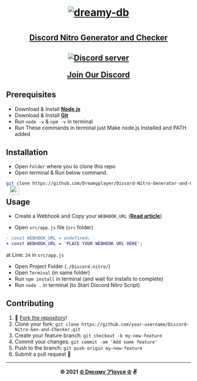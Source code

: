 <h1 align="center">
	<a href="https://dreamyplayer.gitbook.io/dreamy-db/">
  <img src="https://cdn.discordapp.com/attachments/851533693657808926/856106084787290132/p1_2959756_03e1f525_prev_ui.png" alt="dreamy-db"/>
</a><h1>

<h2 align="center"><u>Discord Nitro Generator and Checker
</u><h2>

<p align='center'>
    <a href="https://discord.gg/CNAJfbs5dn"><img src="https://img.shields.io/discord/849280500421492736?color=5865F2&logo=discord&logoColor=white" alt="Discord server" /></a>
</p>

<a title='Dreamy - Imagine a Database' href="https://discord.gg/CNAJfbs5dn"><center>Join Our Discord<img src="https://image.flaticon.com/icons/png/512/3845/3845880.png"
  width="25"
  height="25"
  style="position:absolute;left: 238px;top:577px;"></center></a>

## Prerequisites

- Download & Install [**Node.js**](https://nodejs.org/en/ 'nodejs')
- Download & Install [**Git**](https://git-scm.com/)
- Run `node -v` & `npm -v` in terminal
- Run These commands in terminal just Make node.js Installed and PATH added

## Installation
- Open `Folder` where you to clone this repo
- Open terminal & Run below command.	
	
```bash
git clone https://github.com/Dreamyplayer/Discord-Nitro-Generator-and-Checker.git
```

## Usage

- Create a Webhook and Copy your `WEBHOOK_URL` ([**Read article**](https://support.discord.com/hc/en-us/articles/228383668-Intro-to-Webhooks))

- Open `src/app.js` file (`src` folder)

```diff
- const WEBHOOK_URL = undefined;
+ const WEBHOOK_URL = 'PLACE YOUR WEBHOOK URL HERE';
```

at Line: `24` in `src/app.js`

- Open Project Folder (`./Discord-nitro/`)
- Open `Terminal` (in same folder)
- Run `npm install` in terminal (and wait for installs to complete)
- Run `node .` in terminal (to Start Discord Nitro Script)

## Contributing

1. 🍴 [Fork the repository](https://github.com/Dreamyplayer/Discord-Nitro-Gen-and-Checker/fork)!
2. Clone your fork: `git clone https://github.com/your-username/Discord-Nitro-Gen-and-Checker.git`
3. Create your feature branch: `git checkout -b my-new-feature`
4. Commit your changes: `git commit -am 'Add some feature'`
5. Push to the branch: `git push origin my-new-feature`
6. Submit a pull request 🤯

---
<strong><center>© 2021 [♔ Dяεαмү アlαүεя ♔](https://github.com/Dreamyplayer "Dreamy Player") ✌️</center></strong>
